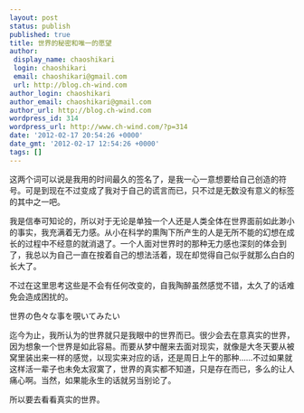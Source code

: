 ```yaml
---
layout: post
status: publish
published: true
title: 世界的秘密和唯一的愿望
author:
 display_name: chaoshikari
 login: chaoshikari
 email: chaoshikari@gmail.com
 url: http://blog.ch-wind.com
author_login: chaoshikari
author_email: chaoshikari@gmail.com
author_url: http://blog.ch-wind.com
wordpress_id: 314
wordpress_url: http://www.ch-wind.com/?p=314
date: '2012-02-17 20:54:26 +0000'
date_gmt: '2012-02-17 12:54:26 +0000'
tags: []
---
```

这两个词可以说是我用的时间最久的签名了，是我一心一意想要给自己创造的符号。可是到现在不过变成了我对于自己的谎言而已，只不过是无数没有意义的标签的其中之一吧。


我是信奉可知论的，所以对于无论是单独一个人还是人类全体在世界面前如此渺小的事实，我充满着无力感。从小在科学的熏陶下所产生的人是无所不能的幻想在成长的过程中不经意的就消退了。一个人面对世界时的那种无力感也深刻的体会到了，我总以为自己一直在按着自己的想法活着，现在却觉得自己似乎就那么白白的长大了。


不过在这里思考这些是不会有任何改变的，自我陶醉虽然感觉不错，太久了的话难免会造成困扰的。


世界の色々な事を覗いてみたい


迄今为止，我所认为的世界就只是我眼中的世界而已。很少会去在意真实的世界，因为想象一个世界是如此容易。而要从梦中醒来去面对现实，就像是大冬天要从被窝里装出来一样的感觉，以现实来对应的话，还是周日上午的那种……不过如果就这样活一辈子也未免太寂寞了，世界的真实都不知道，只是存在而已，多么的让人痛心啊。当然，如果能永生的话就另当别论了。


所以要去看看真实的世界。


